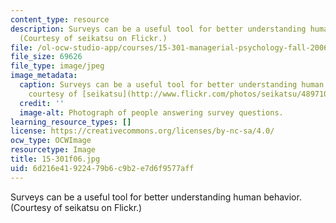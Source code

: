 ```yaml
---
content_type: resource
description: Surveys can be a useful tool for better understanding human behavior.
  (Courtesy of seikatsu on Flickr.)
file: /ol-ocw-studio-app/courses/15-301-managerial-psychology-fall-2006/6d216e41922479b6c9b2e7d6f9577aff_15-301f06.jpg
file_size: 69626
file_type: image/jpeg
image_metadata:
  caption: Surveys can be a useful tool for better understanding human behavior. (Image
    courtesy of [seikatsu](http://www.flickr.com/photos/seikatsu/489710558/) on Flickr.)
  credit: ''
  image-alt: Photograph of people answering survey questions.
learning_resource_types: []
license: https://creativecommons.org/licenses/by-nc-sa/4.0/
ocw_type: OCWImage
resourcetype: Image
title: 15-301f06.jpg
uid: 6d216e41-9224-79b6-c9b2-e7d6f9577aff
---
```

Surveys can be a useful tool for better understanding human behavior. (Courtesy of seikatsu on Flickr.)